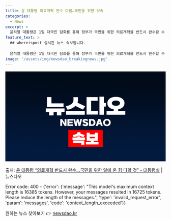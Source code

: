 ```yaml
---
title: 윤 대통령 의료개혁 완수 다짐…국민을 위한 약속
categories:
  - News
excerpt: >
  윤석열 대통령은 1일 대국민 담화를 통해 정부가 국민을 위한 의료개혁을 반드시 완수할 수 있도록 국민 여러분…
feature_text: >
  ## whereispost 실시간 뉴스 속보입니다.

  윤석열 대통령은 1일 대국민 담화를 통해 정부가 국민을 위한 의료개혁을 반드시 완수할 수 있도록 국민 여러분…
image: '/assets/img/newsdao_breakingnews.jpg'
---
```


![뉴스다오 속보](/assets/img/newsdao_breakingnews.jpg)

<p>출처: <a href="https://newsdao.kr/3473" rel="dofollow">윤 대통령 “의료개혁 반드시 완수...국민을 위한 일에 온 힘 다할 것” - 대통령실</a> | 뉴스다오</p>

Error code: 400 - {'error': {'message': "This model's maximum context length is 16385 tokens. However, your messages resulted in 16725 tokens. Please reduce the length of the messages.", 'type': 'invalid_request_error', 'param': 'messages', 'code': 'context_length_exceeded'}} 

원하는 뉴스 찾아보기 👉 <a href="https://newsdao.kr" rel="dofollow">newsdao.kr</a>


